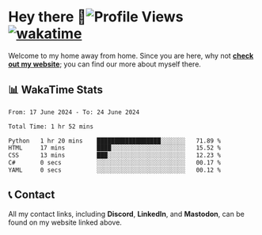 # Hey there :wave:![Profile Views](https://komarev.com/ghpvc/?username=skifli) [![wakatime](https://wakatime.com/badge/user/b4317b02-0c6d-457b-82a4-a448b8a8d1df.svg)](https://wakatime.com/@b4317b02-0c6d-457b-82a4-a448b8a8d1df)

Welcome to my home away from home. Since you are here, why not [**check out my website**](https://skifli.github.io); you can find our more about myself there.

## 📊 WakaTime Stats

<!--START_SECTION:waka-->

```txt
From: 17 June 2024 - To: 24 June 2024

Total Time: 1 hr 52 mins

Python   1 hr 20 mins    ██████████████████░░░░░░░   71.89 %
HTML     17 mins         ████░░░░░░░░░░░░░░░░░░░░░   15.52 %
CSS      13 mins         ███░░░░░░░░░░░░░░░░░░░░░░   12.23 %
C#       0 secs          ░░░░░░░░░░░░░░░░░░░░░░░░░   00.17 %
YAML     0 secs          ░░░░░░░░░░░░░░░░░░░░░░░░░   00.12 %
```

<!--END_SECTION:waka-->

## 📞 Contact

All my contact links, including **Discord**, **LinkedIn**, and **Mastodon**, can be found on my website linked above.
